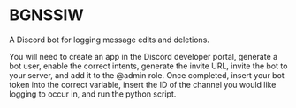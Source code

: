 # BGNSSIW
A Discord bot for logging message edits and deletions.

You will need to create an app in the Discord developer portal, generate a bot user, enable the correct intents, generate the invite URL, invite the bot to your server, and add it to the @admin role. Once completed, insert your bot token into the correct variable, insert the ID of the channel you would like logging to occur in, and run the python script.
